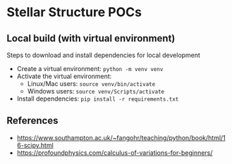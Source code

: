 # Stellar Structure POCs

## Local build (with virtual environment)

Steps to download and install dependencies for local development

- Create a virtual environment:
  `python -m venv venv`
- Activate the virtual environment:
  - Linux/Mac users: `source venv/bin/activate`
  - Windows users: `source venv/Scripts/activate`
- Install dependencies:
  `pip install -r requirements.txt`

## References

- https://www.southampton.ac.uk/~fangohr/teaching/python/book/html/16-scipy.html
- https://profoundphysics.com/calculus-of-variations-for-beginners/